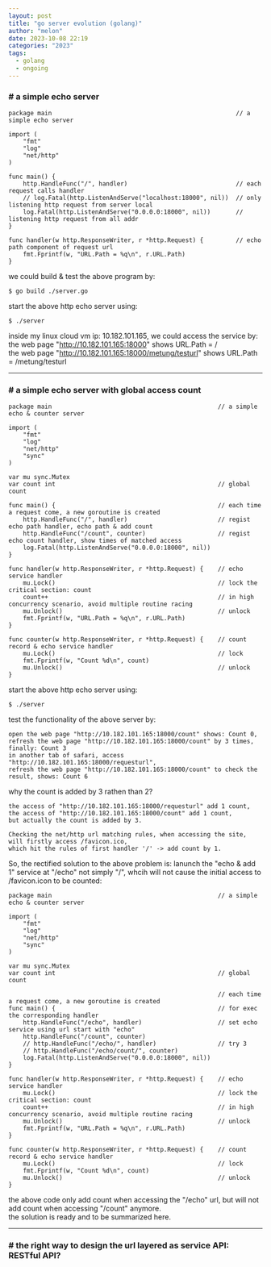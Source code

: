 ```yaml
---
layout: post
title: "go server evolution (golang)"
author: "melon"
date: 2023-10-08 22:19
categories: "2023"
tags:
  - golang
  - ongoing
---
```


### # a simple echo server
```text
package main                                                   // a simple echo server

import (
    "fmt"
    "log"
    "net/http"
)

func main() {
    http.HandleFunc("/", handler)                              // each request calls handler
    // log.Fatal(http.ListenAndServe("localhost:18000", nil))  // only listening http request from server local
    log.Fatal(http.ListenAndServe("0.0.0.0:18000", nil))       // listening http request from all addr 
}                                                              
                                                               
func handler(w http.ResponseWriter, r *http.Request) {         // echo path component of request url
    fmt.Fprintf(w, "URL.Path = %q\n", r.URL.Path)
}
```
we could build & test the above program by:
```text
$ go build ./server.go
```
start the above http echo server using:
```text
$ ./server
```
inside my linux cloud vm ip: 10.182.101.165, we could access the service by:  
the web page "http://10.182.101.165:18000" shows URL.Path = /  
the web page "http://10.182.101.165:18000/metung/testurl" shows URL.Path = /metung/testurl

<hr>

### # a simple echo server with global access count
```text
package main                                              // a simple echo & counter server

import (
    "fmt"
    "log"
    "net/http"
    "sync"
)

var mu sync.Mutex
var count int                                             // global count

func main() {                                             // each time a request come, a new goroutine is created
    http.HandleFunc("/", handler)                         // regist echo path handler, echo path & add count
    http.HandleFunc("/count", counter)                    // regist echo count handler, show times of matched access
    log.Fatal(http.ListenAndServe("0.0.0.0:18000", nil))
}

func handler(w http.ResponseWriter, r *http.Request) {    // echo service handler
    mu.Lock()                                             // lock the critical section: count
    count++                                               // in high concurrency scenario, avoid multiple routine racing
    mu.Unlock()                                           // unlock
    fmt.Fprintf(w, "URL.Path = %q\n", r.URL.Path)
}

func counter(w http.ResponseWriter, r *http.Request) {    // count record & echo service handler
    mu.Lock()                                             // lock
    fmt.Fprintf(w, "Count %d\n", count)
    mu.Unlock()                                           // unlock
}
```
start the above http echo server using:
```text
$ ./server
```
test the functionality of the above server by:
```text
open the web page "http://10.182.101.165:18000/count" shows: Count 0,
refresh the web page "http://10.182.101.165:18000/count" by 3 times, finally: Count 3 
in another tab of safari, access "http://10.182.101.165:18000/requesturl",
refresh the web page "http://10.182.101.165:18000/count" to check the result, shows: Count 6
```
why the count is added by 3 rathen than 2?
```text
the access of "http://10.182.101.165:18000/requesturl" add 1 count, 
the access of "http://10.182.101.165:18000/count" add 1 count, 
but actually the count is added by 3.

Checking the net/http url matching rules, when accessing the site, will firstly access /favicon.ico, 
which hit the rules of first handler '/' -> add count by 1.
```
So, the rectified solution to the above problem is: lanunch the "echo & add 1" service at "/echo" not simply "/", whcih will not cause the initial access to /favicon.icon to be counted:
```text
package main                                              // a simple echo & counter server

import (
    "fmt"
    "log"
    "net/http"
    "sync"
)

var mu sync.Mutex
var count int                                             // global count

                                                          // each time a request come, a new goroutine is created 
func main() {                                             // for exec the corresponding handler
    http.HandleFunc("/echo", handler)                     // set echo service using url start with "echo"
    http.HandleFunc("/count", counter)
    // http.HandleFunc("/echo/", handler)                 // try 3
    // http.HandleFunc("/echo/count/", counter)
    log.Fatal(http.ListenAndServe("0.0.0.0:18000", nil))
}

func handler(w http.ResponseWriter, r *http.Request) {    // echo service handler
    mu.Lock()                                             // lock the critical section: count
    count++                                               // in high concurrency scenario, avoid multiple routine racing
    mu.Unlock()                                           // unlock
    fmt.Fprintf(w, "URL.Path = %q\n", r.URL.Path)
}

func counter(w http.ResponseWriter, r *http.Request) {    // count record & echo service handler
    mu.Lock()                                             // lock
    fmt.Fprintf(w, "Count %d\n", count)
    mu.Unlock()                                           // unlock
}
```
the above code only add count when accessing the "/echo" url, but will not add count when accessing "/count" anymore.  
the solution is ready and to be summarized here.

<hr>

### # the right way to design the url layered as service API: RESTful API?
